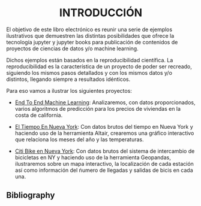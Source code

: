 # <center>INTRODUCCIÓN<center/>

El objetivo de este libro electrónico es reunir una serie de ejemplos ilustrativos que demuestren las distintas posibilidades que ofrece la tecnología
jupyter y jupyter books para publicación de contenidos de proyectos de ciencias de datos y/o machine learning.

Dichos ejemplos están basados en la reproducibilidad científica. La reproducibilidad es la característica de un proyecto de poder ser recreado, 
siguiendo los mismos pasos detallados y con los mismos datos y/o distintos, llegando siempre a resultados idénticos.

Para eso vamos a ilustrar los siguientes proyectos:

- [End To End Machine Learning](https://argimiro-eworo.github.io/TFG/docs/end2end.html): Analizaremos, con datos proporcionados,
varios algoritmos de predicción para los precios de viviendas en la costa de california.

- [El Tiempo En Nueva York](https://argimiro-eworo.github.io/TFG/docs/Capitulo_altair.html): Con datos brutos del tiempo en Nueva York y haciendo 
uso de la herramienta Altair, crearemos una gráfico interactivo que relaciona los meses del año y las temperaturas.

- [Citi Bike en Nueva York](https://argimiro-eworo.github.io/TFG/docs/capitulo_geopandas.html): Con datos brutos del sistema de intercambio de 
bicicletas en NY y haciendo uso de la herramienta Geopandas, ilustraremos sobre un  mapa interactivo, la localización de cada estación así como información del
ńumero de llegadas y salidas de bicis en cada una.

## Bibliography

```{bibliography}
``` 



